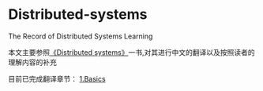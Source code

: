 # Distributed-systems
The Record of Distributed Systems Learning

本文主要参照[《Distributed systems》](http://book.mixu.net/distsys/ebook.html)一书,对其进行中文的翻译以及按照读者的理解内容的补充

目前已完成翻译章节：
[1.Basics]()
